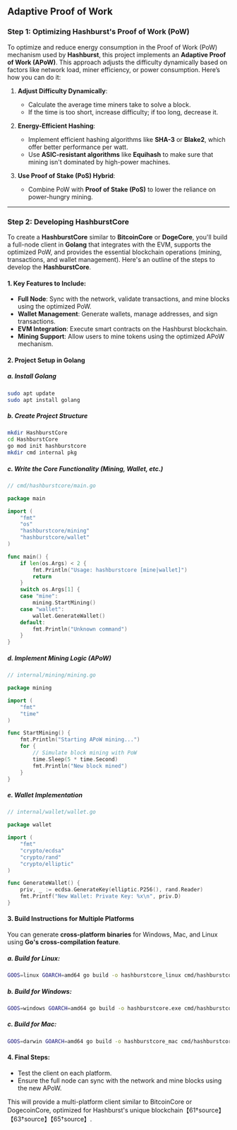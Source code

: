 ## Adaptive Proof of Work

### Step 1: **Optimizing Hashburst's Proof of Work (PoW)**

To optimize and reduce energy consumption in the Proof of Work (PoW) mechanism used by **Hashburst**, this project implements an **Adaptive Proof of Work (APoW)**. This approach adjusts the difficulty dynamically based on factors like network load, miner efficiency, or power consumption. Here’s how you can do it:

1. **Adjust Difficulty Dynamically**:
   - Calculate the average time miners take to solve a block.
   - If the time is too short, increase difficulty; if too long, decrease it.

2. **Energy-Efficient Hashing**:
   - Implement efficient hashing algorithms like **SHA-3** or **Blake2**, which offer better performance per watt.
   - Use **ASIC-resistant algorithms** like **Equihash** to make sure that mining isn't dominated by high-power machines.

3. **Use Proof of Stake (PoS) Hybrid**:
   - Combine PoW with **Proof of Stake (PoS)** to lower the reliance on power-hungry mining.

---

### Step 2: **Developing HashburstCore**

To create a **HashburstCore** similar to **BitcoinCore** or **DogeCore**, you'll build a full-node client in **Golang** that integrates with the EVM, supports the optimized PoW, and provides the essential blockchain operations (mining, transactions, and wallet management). Here's an outline of the steps to develop the **HashburstCore**.

#### 1. **Key Features to Include**:
   - **Full Node**: Sync with the network, validate transactions, and mine blocks using the optimized PoW.
   - **Wallet Management**: Generate wallets, manage addresses, and sign transactions.
   - **EVM Integration**: Execute smart contracts on the Hashburst blockchain.
   - **Mining Support**: Allow users to mine tokens using the optimized APoW mechanism.
   
#### 2. **Project Setup in Golang**

##### a. **Install Golang**
   ```bash
   sudo apt update
   sudo apt install golang
   ```

##### b. **Create Project Structure**
   ```bash
   mkdir HashburstCore
   cd HashburstCore
   go mod init hashburstcore
   mkdir cmd internal pkg
   ```

##### c. **Write the Core Functionality (Mining, Wallet, etc.)**
```go
// cmd/hashburstcore/main.go

package main

import (
    "fmt"
    "os"
    "hashburstcore/mining"
    "hashburstcore/wallet"
)

func main() {
    if len(os.Args) < 2 {
        fmt.Println("Usage: hashburstcore [mine|wallet]")
        return
    }
    switch os.Args[1] {
    case "mine":
        mining.StartMining()
    case "wallet":
        wallet.GenerateWallet()
    default:
        fmt.Println("Unknown command")
    }
}
```

##### d. **Implement Mining Logic (APoW)**
```go
// internal/mining/mining.go

package mining

import (
    "fmt"
    "time"
)

func StartMining() {
    fmt.Println("Starting APoW mining...")
    for {
        // Simulate block mining with PoW
        time.Sleep(5 * time.Second)
        fmt.Println("New block mined")
    }
}
```

##### e. **Wallet Implementation**
```go
// internal/wallet/wallet.go

package wallet

import (
    "fmt"
    "crypto/ecdsa"
    "crypto/rand"
    "crypto/elliptic"
)

func GenerateWallet() {
    priv, _ := ecdsa.GenerateKey(elliptic.P256(), rand.Reader)
    fmt.Printf("New Wallet: Private Key: %x\n", priv.D)
}
```

#### 3. **Build Instructions for Multiple Platforms**

You can generate **cross-platform binaries** for Windows, Mac, and Linux using **Go's cross-compilation feature**.

##### a. **Build for Linux**:
```bash
GOOS=linux GOARCH=amd64 go build -o hashburstcore_linux cmd/hashburstcore/main.go
```

##### b. **Build for Windows**:
```bash
GOOS=windows GOARCH=amd64 go build -o hashburstcore.exe cmd/hashburstcore/main.go
```

##### c. **Build for Mac**:
```bash
GOOS=darwin GOARCH=amd64 go build -o hashburstcore_mac cmd/hashburstcore/main.go
```

#### 4. **Final Steps**:
- Test the client on each platform.
- Ensure the full node can sync with the network and mine blocks using the new APoW.

This will provide a multi-platform client similar to BitcoinCore or DogecoinCore, optimized for Hashburst's unique blockchain【61†source】【63†source】【65†source】.
